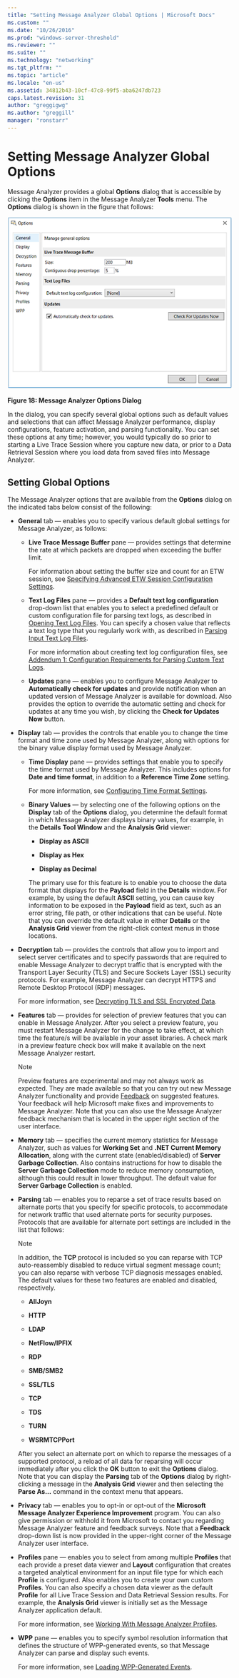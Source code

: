 ```yaml
---
title: "Setting Message Analyzer Global Options | Microsoft Docs"
ms.custom: ""
ms.date: "10/26/2016"
ms.prod: "windows-server-threshold"
ms.reviewer: ""
ms.suite: ""
ms.technology: "networking"
ms.tgt_pltfrm: ""
ms.topic: "article"
ms.locale: "en-us"
ms.assetid: 34812b43-10cf-47c8-99f5-aba6247db723
caps.latest.revision: 31
author: "greggigwg"
ms.author: "greggill"
manager: "ronstarr"
---
```

# Setting Message Analyzer Global Options
Message Analyzer provides a global **Options** dialog that is accessible by clicking the **Options** item in the Message Analyzer **Tools** menu. The **Options** dialog is shown in the figure that follows:  
  
 ![Message Analyzer Options Dialog](media/fig18-message-analyzer-options-dialog.png "Fig18-Message Analyzer Options Dialog")  
  
 **Figure 18: Message Analyzer Options Dialog**  
  
 In the dialog, you can specify several global options such as default values and selections that can affect Message Analyzer performance, display configurations, feature activation, and parsing functionality. You can set these options at any time; however, you would typically do so prior to starting a Live Trace Session where you capture new data, or prior to a Data Retrieval Session where you load data from saved files into Message Analyzer.  
  
<a name="BKMK_GlobalOptions"></a>   
## Setting Global Options  
 The Message Analyzer options that are available from the **Options** dialog on the indicated tabs below consist of the following:  
  
-   **General** tab — enables you to specify various default global settings for Message Analyzer, as follows:  
  
    -   **Live Trace Message Buffer** pane — provides settings that determine the rate at which packets are dropped when exceeding the buffer limit.  
  
         For information about setting the buffer size and count for an ETW session, see [Specifying Advanced ETW Session Configuration Settings](specifying-advanced-etw-session-configuration-settings.md).  
  
    -   **Text Log Files** pane — provides a **Default text log configuration** drop-down list that enables you to select a predefined default or custom configuration file for parsing text logs, as described in [Opening Text Log Files](opening-text-log-files.md). You can specify a chosen value that reflects a text log type that you regularly work with, as described in [Parsing Input Text Log Files](message-analyzer-tutorial.md#BKMK_ParsingLogFiles).  
  
         For more information about creating text log configuration files, see [Addendum 1: Configuration Requirements for Parsing Custom Text Logs](addendum-1-configuration-requirements-for-parsing-customtext-logs.md).  
  
    -   **Updates** pane — enables you to configure Message Analyzer to **Automatically check for updates** and provide notification when an updated version of Message Analyzer is available for download. Also provides the option to override the automatic setting and check for updates at any time you wish, by clicking the **Check for Updates Now** button.  
  
-   **Display** tab — provides the controls that enable you to change the time format and time zone used by Message Analyzer, along with options for the binary value display format used by Message Analyzer.  
  
    -   **Time Display** pane — provides settings that enable you to specify the time format used by Message Analyzer. This includes options for **Date and time format**, in addition to a **Reference Time Zone** setting.  
  
         For more information, see [Configuring Time Format Settings](configuring-time-format-settings.md).  
  
    -   **Binary Values** — by selecting one of the following options on the **Display** tab of the **Options** dialog, you determine the default format in which Message Analyzer displays binary values, for example, in the **Details** **Tool Window** and the **Analysis Grid** viewer:  
  
        -   **Display as ASCII**  
  
        -   **Display as Hex**  
  
        -   **Display as Decimal**  
  
         The primary use for this feature is to enable you to choose the data format that displays for the **Payload** field in the **Details** window. For example, by using the default **ASCII** setting, you can cause key information to be exposed in the **Payload** field as text, such as an error string, file path, or other indications that can be useful. Note that you can override the default value in either **Details** or the **Analysis Grid** viewer from the right-click context menus in those locations.  
  
-   **Decryption** tab — provides the controls that allow you to import and select server certificates and to specify passwords that are required to enable Message Analyzer to decrypt traffic that is encrypted with the Transport Layer Security (TLS) and Secure Sockets Layer (SSL) security protocols. For example, Message Analyzer can decrypt HTTPS and Remote Desktop Protocol (RDP) messages.  
  
     For more information, see [Decrypting TLS and SSL Encrypted Data](decrypting-tls-and-ssl-encrypted-data.md).  
  
-   **Features** tab — provides for selection of preview features that you can enable in Message Analyzer. After you select a preview feature, you must restart Message Analyzer for the change to take effect, at which time the feature/s will be available in your asset libraries. A check mark in a preview feature check box will make it available on the next Message Analyzer restart.  
  
    > [!NOTE]
    >  Preview features are experimental and may not always work as expected. They are made available so that you can try out new Message Analyzer functionality and provide [Feedback](message-analyzer-feedback.md) on suggested features. Your feedback will help Microsoft make fixes and improvements to Message Analyzer. Note that you can also use the Message Analyzer feedback mechanism that is located in the upper right section of the user interface.  
  
-   **Memory** tab — specifies the current memory statistics for Message Analyzer, such as values for **Working Set** and **.NET Current Memory Allocation**, along with the current state (enabled/disabled) of **Server Garbage Collection**. Also contains instructions for how to disable the **Server Garbage Collection** mode to reduce memory consumption, although this could result in lower throughput. The default value for **Server Garbage Collection** is enabled.  
  
-   **Parsing** tab — enables you to reparse a set of trace results based on alternate ports that you specify for specific protocols, to accommodate for network traffic that used alternate ports for security purposes. Protocols that are available for alternate port settings are included in the list that follows:  
  
    > [!NOTE]
    >  In addition, the **TCP** protocol is included so you can reparse with TCP auto-reassembly disabled to reduce virtual segment message count; you can also reparse with verbose TCP diagnosis messages enabled. The default values for these two features are enabled and disabled, respectively.  
  
    -   **AllJoyn**  
  
    -   **HTTP**  
  
    -   **LDAP**  
  
    -   **NetFlow/IPFIX**  
  
    -   **RDP**  
  
    -   **SMB/SMB2**  
  
    -   **SSL/TLS**  
  
    -   **TCP**  
  
    -   **TDS**  
  
    -   **TURN**  
  
    -   **WSRMTCPPort**  
  
     After you select an alternate port on which to reparse the messages of a supported protocol, a reload of all data for reparsing will occur immediately after you click the **OK** button to exit the **Options** dialog. Note that you can display the **Parsing** tab of the **Options** dialog by right-clicking a message in the **Analysis Grid** viewer and then selecting the **Parse As...** command in the context menu that appears.  
  
-   **Privacy** tab — enables you to opt-in or opt-out of the **Microsoft Message Analyzer Experience Improvement** program.  You can also give permission or withhold it from Microsoft to contact you regarding  Message Analyzer feature and feedback surveys. Note that a **Feedback** drop-down list is now provided in the upper-right corner of the Message Analyzer user interface.  
  
-   **Profiles** pane — enables you to select from among multiple **Profiles** that each provide a preset data viewer and **Layout** configuration that creates a targeted analytical environment for an input file type for which each **Profile** is configured. Also enables you to create your own custom **Profiles**. You can also specify a chosen data viewer as the default **Profile** for all Live Trace Session and Data Retrieval Session results. For example, the **Analysis Grid** viewer is initially set as the Message Analyzer application default.  
  
     For more information, see [Working With Message Analyzer Profiles](working-with-message-analyzer-profiles.md).  
  
-   **WPP** pane — enables you to specify symbol resolution information that defines the structure of WPP-generated events, so that Message Analyzer can parse and display such events.  
  
     For more information, see [Loading WPP-Generated Events](loading-wpp-generated-events.md).